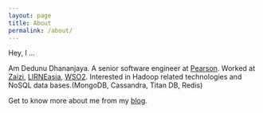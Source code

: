 ```yaml
---
layout: page
title: About
permalink: /about/
---
```


Hey, I ...

Am Dedunu Dhananjaya. A senior software engineer at [Pearson](https://www.pearson.com/). Worked at [Zaizi](http://www.zaizi.com), [LIRNEasia](http://lirneasia.net/), [WSO2](http://wso2.com). Interested in Hadoop related technologies and NoSQL data bases.(MongoDB, Cassandra, Titan DB, Redis) 

Get to know more about me from my [blog](http://www.dedunu.info).
